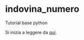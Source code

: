 # indovina_numero
Tutorial base python

Si inizia a leggere da [qui](../master/indovina_numero.md).
